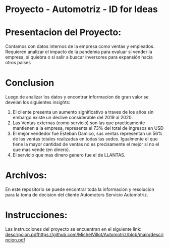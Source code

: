 # Proyecto - Automotriz - ID for Ideas

# Presentacion del Proyecto:
Contamos con datos internos de la empresa como ventas y empleados. Requieren analizar el impacto de la pandemia para evaluar si vender la empresa, si quiebra o si salir a buscar inversores para expansión hacia otros países

# Conclusion
Luego de analizar los datos y encontrar informacion de gran valor se develan los siguientes insights:
1. El cliente presenta un aumento significativo a traves de los años sin embargo existe un declive considerable del 2019 al 2020.
2. Las Ventas externas (como servicio) son las que practicamente mantienen a la empresa, representa el 73% del total de ingresos en USD
3. El mejor vendedor fue Esteban Damico, sus ventas representan un 56% de las ventas totales realizadas en todas las sedes. Igualmente el que tiene la mayor cantidad de ventas no es precisamente el mejor si no el que mas vende (en dinero).
4. El servicio que mas dinero genero fue el de LLANTAS.
   
# Archivos:
En este repositorio se puede encontrar toda la informacion y resolucion para la toma de decision del cliente Automotors Servicio Automotriz.

# Instrucciones:
Las instrucciones del proyecto se encuentran en el siguiente link: [descripcion.pdf](https://github.com/MichelVillot/Automotriz/blob/main/descripcion.pdf)https://github.com/MichelVillot/Automotriz/blob/main/descripcion.pdf

